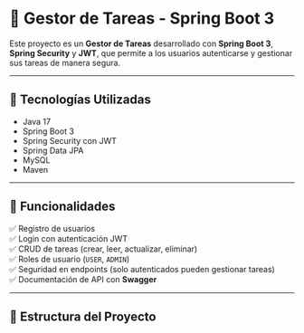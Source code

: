# 📝 Gestor de Tareas - Spring Boot 3

Este proyecto es un **Gestor de Tareas** desarrollado con **Spring Boot 3**, **Spring Security** y **JWT**, que permite a los usuarios autenticarse y gestionar sus tareas de manera segura.

---

## 🚀 Tecnologías Utilizadas
- Java 17
- Spring Boot 3
- Spring Security con JWT
- Spring Data JPA
- MySQL
- Maven

---
        
## 📌 Funcionalidades
✅ Registro de usuarios  
✅ Login con autenticación JWT  
✅ CRUD de tareas (crear, leer, actualizar, eliminar)  
✅ Roles de usuario (`USER`, `ADMIN`)  
✅ Seguridad en endpoints (solo autenticados pueden gestionar tareas)  
✅ Documentación de API con **Swagger** 

---

## 📂 Estructura del Proyecto
